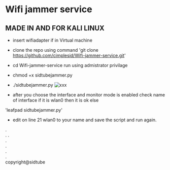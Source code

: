 # Wifi jammer service
## MADE IN AND FOR KALI LINUX

* insert wifiadapter if in Virtual machine
* clone the repo using command 'git clone https://github.com/cimplesid/Wifi-jammer-service.git'
* cd Wifi-jammer-service
run using admistrator privilage
* chmod +x sidtubejammer.py
* ./sidtubejammer.py
![xxx](https://user-images.githubusercontent.com/29953052/39392114-aac91e78-4acf-11e8-9e55-c279e6d97ea0.JPG)

* after you choose the interface and monitor mode is enabled check name of interface if it is wlan0 then it is ok else  

'leafpad sidtubejammer.py'
* edit on line 21 wlan0 to your name and save the script and run again.
  
.  
. 
.  
.  
.  
.  
.  
copyright@sidtube
